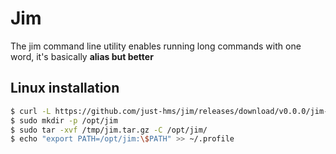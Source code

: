 # Jim

The jim command line utility enables running long commands with one word, it's basically __alias but better__

<!-- ## Windows installation

use `powershell`

```powershell
	
	$ wget -O %TMP%/jim.tar.gz https://github.com/just-hms/jim/releases/download/v0.0.0/jim-windows-amd64.tar.gz
	$ mkdir -p %Programfiles%/jim
	$ tar -xvf %TMP%/jim.tar.gz -C %Programfiles%/jim
	$ setx
 
``` --> 

## Linux installation

```sh
$ curl -L https://github.com/just-hms/jim/releases/download/v0.0.0/jim-linux-amd64.tar.gz > /tmp/jim.tar.gz
$ sudo mkdir -p /opt/jim
$ sudo tar -xvf /tmp/jim.tar.gz -C /opt/jim/
$ echo "export PATH=/opt/jim:\$PATH" >> ~/.profile
```

<!-- ## Mac-OS installation

```sh
$ curl -L https://github.com/just-hms/jim/releases/download/v0.0.0/jim-darwin-amd64.tar.gz > /tmp/jim.tar.gz
$ sudo mkdir -p /opt/jim
$ sudo tar -xvf /tmp/jim.tar.gz -C /opt/jim/
$ echo "export PATH=/opt/jim:\$PATH" >> ~/.profile
``` -->


